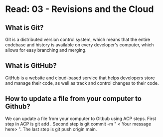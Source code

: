 # Read: 03 - Revisions and the Cloud

## What is Git?

Git is a distributed version control system, which means that the entire codebase and history is available on every developer's computer, which allows for easy branching and merging. 

## What is GitHub?

GitHub is a website and cloud-based service that helps developers store and manage their code, as well as track and control changes to their code.

## How to update a file from your computer to Github?

We can update a file from your computer to Gitbub using ACP steps. First step in ACP is git add <file name>. Second step is git commit -m " < Your message here> ". The last step is git push origin main. 

